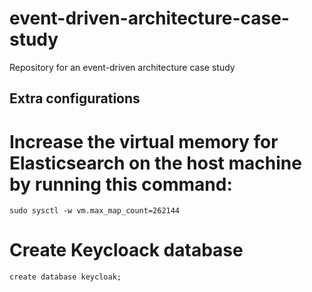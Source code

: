 # event-driven-architecture-case-study
Repository for an event-driven architecture case study

## Extra configurations
# Increase the virtual memory for Elasticsearch on the host machine by running this command:
``
sudo sysctl -w vm.max_map_count=262144
``
# Create Keycloack database
``
create database keycloak;
``
